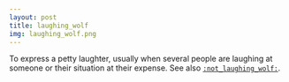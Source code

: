 ```yaml
---
layout: post
title: laughing_wolf
img: laughing_wolf.png
---
```

To express a petty laughter, usually when several people are laughing at someone or their situation at their expense. See also <a href="/define/not_laughing_wolf">`:not_laughing_wolf:`</a>.

